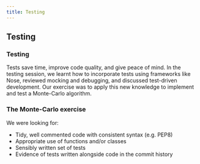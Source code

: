 ```yaml
---
title: Testing
---
```


## Testing

### Testing

Tests save time, improve code quality, and give peace of mind. In the testing session, we learnt how to incorporate tests using frameworks like Nose, reviewed mocking and debugging, and discussed test-driven development. Our exercise was to apply this new knowledge to implement and test a Monte-Carlo algorithm.

### The Monte-Carlo exercise

We were looking for:

* Tidy, well commented code with consistent syntax (e.g. PEP8)
* Appropriate use of functions and/or classes
* Sensibly written set of tests
* Evidence of tests written alongside code in the commit history

<!--
Sample solution:
https://github.com/UCL/rsd-engineeringcourse/tree/master/session03/solutions
-->